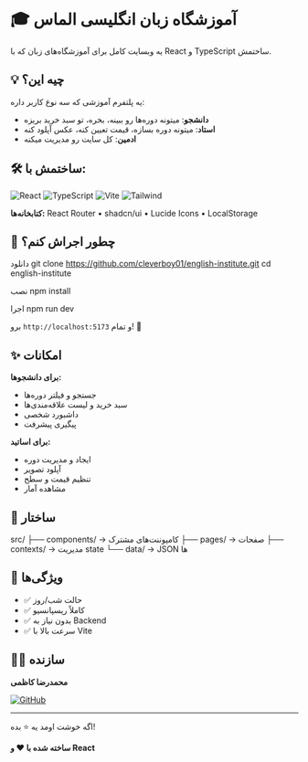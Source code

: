 # 🎓 آموزشگاه زبان انگلیسی الماس

یه وبسایت کامل برای آموزشگاه‌های زبان که با React و TypeScript ساختمش.

## 💡 چیه این؟

یه پلتفرم آموزشی که سه نوع کاربر داره:
- **دانشجو**: میتونه دوره‌ها رو ببینه، بخره، تو سبد خرید بریزه
- **استاد**: میتونه دوره بسازه، قیمت تعیین کنه، عکس آپلود کنه
- **ادمین**: کل سایت رو مدیریت میکنه

## 🛠 ساختمش با:

![React](https://img.shields.io/badge/React-18-blue?logo=react) ![TypeScript](https://img.shields.io/badge/TypeScript-5-blue?logo=typescript) ![Vite](https://img.shields.io/badge/Vite-5-purple?logo=vite) ![Tailwind](https://img.shields.io/badge/Tailwind-3-cyan?logo=tailwindcss)

**کتابخانه‌ها:** React Router • shadcn/ui • Lucide Icons • LocalStorage

## 🚀 چطور اجراش کنم؟


دانلود
git clone https://github.com/cleverboy01/english-institute.git
cd english-institute

نصب
npm install

اجرا
npm run dev



برو `http://localhost:5173` و تمام! 🎉

## ✨ امکانات

**برای دانشجوها:**
- جستجو و فیلتر دوره‌ها
- سبد خرید و لیست علاقه‌مندی‌ها
- داشبورد شخصی
- پیگیری پیشرفت

**برای اساتید:**
- ایجاد و مدیریت دوره
- آپلود تصویر
- تنظیم قیمت و سطح
- مشاهده آمار

## 📁 ساختار



src/
├── components/ → کامپوننت‌های مشترک
├── pages/ → صفحات
├── contexts/ → مدیریت state
└── data/ → JSON ها


## 🎨 ویژگی‌ها

- ✅ حالت شب/روز
- ✅ کاملاً ریسپانسیو
- ✅ بدون نیاز به Backend
- ✅ سرعت بالا با Vite

## 👨‍💻 سازنده

**محمدرضا کاظمی**

[![GitHub](https://img.shields.io/badge/GitHub-cleverboy01-181717?logo=github)](https://github.com/cleverboy01)

---

اگه خوشت اومد یه ⭐ بده!

**ساخته شده با ❤️ و React**
